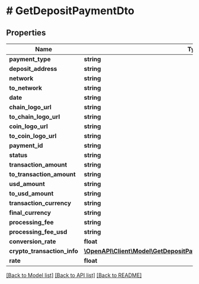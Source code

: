 # # GetDepositPaymentDto

## Properties

Name | Type | Description | Notes
------------ | ------------- | ------------- | -------------
**payment_type** | **string** |  |
**deposit_address** | **string** |  |
**network** | **string** |  |
**to_network** | **string** |  | [optional]
**date** | **string** |  |
**chain_logo_url** | **string** |  |
**to_chain_logo_url** | **string** |  | [optional]
**coin_logo_url** | **string** |  |
**to_coin_logo_url** | **string** |  | [optional]
**payment_id** | **string** |  |
**status** | **string** |  |
**transaction_amount** | **string** |  |
**to_transaction_amount** | **string** |  | [optional]
**usd_amount** | **string** |  |
**to_usd_amount** | **string** |  | [optional]
**transaction_currency** | **string** |  |
**final_currency** | **string** |  |
**processing_fee** | **string** |  |
**processing_fee_usd** | **string** |  |
**conversion_rate** | **float** |  |
**crypto_transaction_info** | [**\OpenAPI\Client\Model\GetDepositPaymentDtoCryptoTransactionInfoInner[]**](GetDepositPaymentDtoCryptoTransactionInfoInner.md) |  |
**rate** | **float** |  |

[[Back to Model list]](../../README.md#models) [[Back to API list]](../../README.md#endpoints) [[Back to README]](../../README.md)
